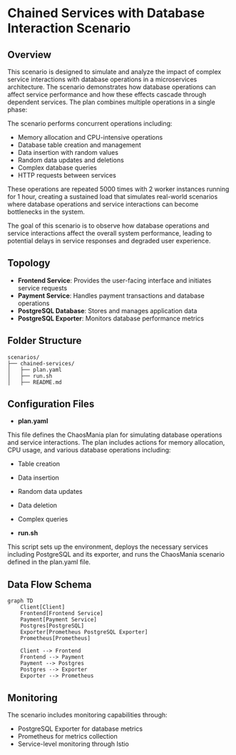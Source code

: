 # Chained Services with Database Interaction Scenario

## Overview

This scenario is designed to simulate and analyze the impact of complex service interactions with database operations in a microservices architecture. The scenario demonstrates how database operations can affect service performance and how these effects cascade through dependent services. The plan combines multiple operations in a single phase:

The scenario performs concurrent operations including:
- Memory allocation and CPU-intensive operations
- Database table creation and management
- Data insertion with random values
- Random data updates and deletions
- Complex database queries
- HTTP requests between services

These operations are repeated 5000 times with 2 worker instances running for 1 hour, creating a sustained load that simulates real-world scenarios where database operations and service interactions can become bottlenecks in the system.

The goal of this scenario is to observe how database operations and service interactions affect the overall system performance, leading to potential delays in service responses and degraded user experience.

## Topology

- **Frontend Service**: Provides the user-facing interface and initiates service requests
- **Payment Service**: Handles payment transactions and database operations
- **PostgreSQL Database**: Stores and manages application data
- **PostgreSQL Exporter**: Monitors database performance metrics

## Folder Structure

```plaintext
scenarios/
├── chained-services/
│   ├── plan.yaml
│   ├── run.sh
│   ├── README.md
```

## Configuration Files

- **plan.yaml**

This file defines the ChaosMania plan for simulating database operations and service interactions. The plan includes actions for memory allocation, CPU usage, and various database operations including:
- Table creation
- Data insertion
- Random data updates
- Data deletion
- Complex queries

- **run.sh**

This script sets up the environment, deploys the necessary services including PostgreSQL and its exporter, and runs the ChaosMania scenario defined in the plan.yaml file.

## Data Flow Schema

```mermaid
graph TD
    Client[Client]
    Frontend[Frontend Service]
    Payment[Payment Service]
    Postgres[PostgreSQL]
    Exporter[Prometheus PostgreSQL Exporter]
    Prometheus[Prometheus]

    Client --> Frontend
    Frontend --> Payment
    Payment --> Postgres
    Postgres --> Exporter
    Exporter --> Prometheus
```

## Monitoring

The scenario includes monitoring capabilities through:
- PostgreSQL Exporter for database metrics
- Prometheus for metrics collection
- Service-level monitoring through Istio
